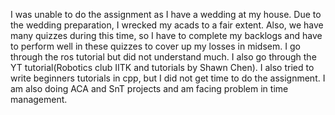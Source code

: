 I was unable to do the assignment as I have a wedding at my house. Due to the wedding preparation, I wrecked my acads to a fair extent. Also, we have many quizzes during this time, so I have to complete my backlogs and have to perform well in these quizzes to cover up my losses in midsem. 
I go through the ros tutorial but did not understand much. I also go through the YT tutorial(Robotics club IITK and tutorials by Shawn Chen). I also tried to write beginners tutorials in cpp, but I did not get time to do the assignment. I am also doing ACA and SnT projects and am facing problem in time management.

